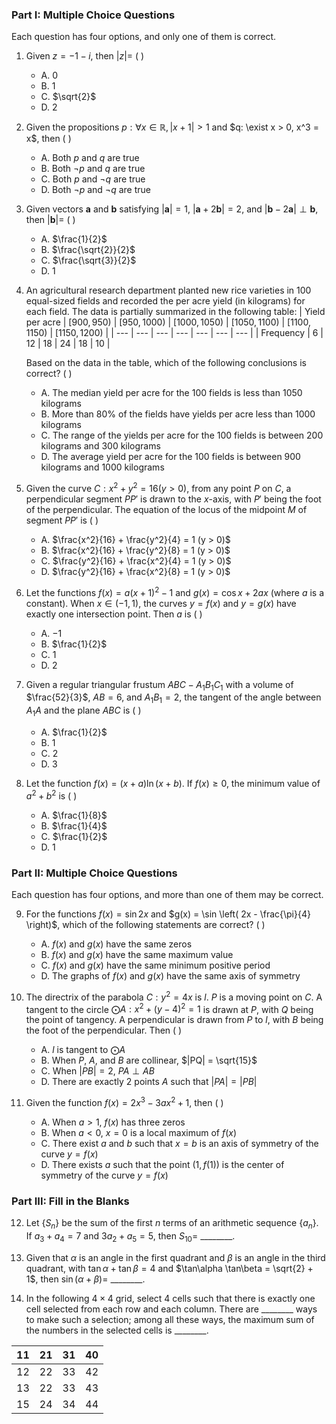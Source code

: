 ### Part I: Multiple Choice Questions

Each question has four options, and only one of them is correct.

1. Given $z = -1 - i$, then $|z| =$ ( )
   - A. $0$
   - B. $1$
   - C. $\sqrt{2}$
   - D. $2$

2. Given the propositions $p: \forall x \in \mathbb{R}, |x + 1| > 1$ and $q: \exist x > 0, x^3 = x$, then ( )
   - A. Both $p$ and $q$ are true
   - B. Both $\neg p$ and $q$ are true
   - C. Both $p$ and $\neg q$ are true
   - D. Both $\neg p$ and $\neg q$ are true

3. Given vectors $\mathbf{a}$ and $\mathbf{b}$ satisfying $| \mathbf{a} | = 1$, $| \mathbf{a} + 2 \mathbf{b} | = 2$, and $| \mathbf{b} - 2 \mathbf{a} | \perp \mathbf{b}$, then $| \mathbf{b} | =$ ( )
   - A. $\frac{1}{2}$
   - B. $\frac{\sqrt{2}}{2}$
   - C. $\frac{\sqrt{3}}{2}$
   - D. $1$

4. An agricultural research department planted new rice varieties in $100$ equal-sized fields and recorded the per acre yield (in kilograms) for each field. The data is partially summarized in the following table:
   | Yield per acre | $[900, 950)$ | $[950, 1000)$ | $[1000, 1050)$ | $[1050, 1100)$ | $[1100, 1150)$ | $[1150, 1200)$ |
   | --- | --- | --- | --- | --- | --- | --- |
   | Frequency | $6$ | $12$ | $18$ | $24$ | $18$ | $10$ |

   Based on the data in the table, which of the following conclusions is correct? ( )
   - A. The median yield per acre for the $100$ fields is less than $1050$ kilograms
   - B. More than $80\%$ of the fields have yields per acre less than $1000$ kilograms
   - C. The range of the yields per acre for the $100$ fields is between $200$ kilograms and $300$ kilograms
   - D. The average yield per acre for the $100$ fields is between $900$ kilograms and $1000$ kilograms

5. Given the curve $C: x^2 + y^2 = 16 (y > 0)$, from any point $P$ on $C$, a perpendicular segment $PP'$ is drawn to the $x$-axis, with $P'$ being the foot of the perpendicular. The equation of the locus of the midpoint $M$ of segment $PP'$ is ( )
   - A. $\frac{x^2}{16} + \frac{y^2}{4} = 1 (y > 0)$
   - B. $\frac{x^2}{16} + \frac{y^2}{8} = 1 (y > 0)$
   - C. $\frac{y^2}{16} + \frac{x^2}{4} = 1 (y > 0)$
   - D. $\frac{y^2}{16} + \frac{x^2}{8} = 1 (y > 0)$

6. Let the functions $f(x) = a(x + 1)^2 - 1$ and $g(x) = \cos x + 2ax$ (where $a$ is a constant). When $x \in (-1, 1)$, the curves $y = f(x)$ and $y = g(x)$ have exactly one intersection point. Then $a$ is ( )
   - A. $-1$
   - B. $\frac{1}{2}$
   - C. $1$
   - D. $2$

7. Given a regular triangular frustum $ABC - A_1B_1C_1$ with a volume of $\frac{52}{3}$, $AB = 6$, and $A_1B_1 = 2$, the tangent of the angle between $A_1A$ and the plane $ABC$ is ( )
   - A. $\frac{1}{2}$
   - B. $1$
   - C. $2$
   - D. $3$

8. Let the function $f(x) = (x + a) \ln (x + b)$. If $f(x) \geq 0$, the minimum value of $a^2 + b^2$ is ( )
   - A. $\frac{1}{8}$
   - B. $\frac{1}{4}$
   - C. $\frac{1}{2}$
   - D. $1$

### Part II: Multiple Choice Questions

Each question has four options, and more than one of them may be correct.

9. For the functions $f(x) = \sin 2x$ and $g(x) = \sin \left( 2x - \frac{\pi}{4} \right)$, which of the following statements are correct? ( )
   - A. $f(x)$ and $g(x)$ have the same zeros
   - B. $f(x)$ and $g(x)$ have the same maximum value
   - C. $f(x)$ and $g(x)$ have the same minimum positive period
   - D. The graphs of $f(x)$ and $g(x)$ have the same axis of symmetry

10. The directrix of the parabola $C: y^2 = 4x$ is $l$. $P$ is a moving point on $C$. A tangent to the circle $\bigodot A: x^2 + (y - 4)^2 = 1$ is drawn at $P$, with $Q$ being the point of tangency. A perpendicular is drawn from $P$ to $l$, with $B$ being the foot of the perpendicular. Then ( )
    - A. $l$ is tangent to $\bigodot A$
    - B. When $P$, $A$, and $B$ are collinear, $|PQ| = \sqrt{15}$
    - C. When $|PB| = 2$, $PA \perp AB$
    - D. There are exactly 2 points $A$ such that $|PA| = |PB|$

11. Given the function $f(x) = 2x^3 - 3ax^2 + 1$, then ( )
    - A. When $a > 1$, $f(x)$ has three zeros
    - B. When $a < 0$, $x = 0$ is a local maximum of $f(x)$
    - C. There exist $a$ and $b$ such that $x = b$ is an axis of symmetry of the curve $y = f(x)$
    - D. There exists $a$ such that the point $(1, f(1))$ is the center of symmetry of the curve $y = f(x)$

### Part III: Fill in the Blanks

12.  Let $\{S_n\}$ be the sum of the first $n$ terms of an arithmetic sequence $\{a_n\}$. If $a_3 + a_4 = 7$ and $3a_2 + a_5 = 5$, then $S_{10} =$ ________.

13.  Given that $\alpha$ is an angle in the first quadrant and $\beta$ is an angle in the third quadrant, with $\tan\alpha + \tan\beta = 4$ and $\tan\alpha \tan\beta = \sqrt{2} + 1$, then $\sin (\alpha + \beta) =$ ________.

14.  In the following $4 \times 4$ grid, select 4 cells such that there is exactly one cell selected from each row and each column. There are ________ ways to make such a selection; among all these ways, the maximum sum of the numbers in the selected cells is ________.

| 11 | 21 | 31 | 40 |
|----|----|----|----|
| 12 | 22 | 33 | 42 |
| 13 | 22 | 33 | 43 |
| 15 | 24 | 34 | 44 |